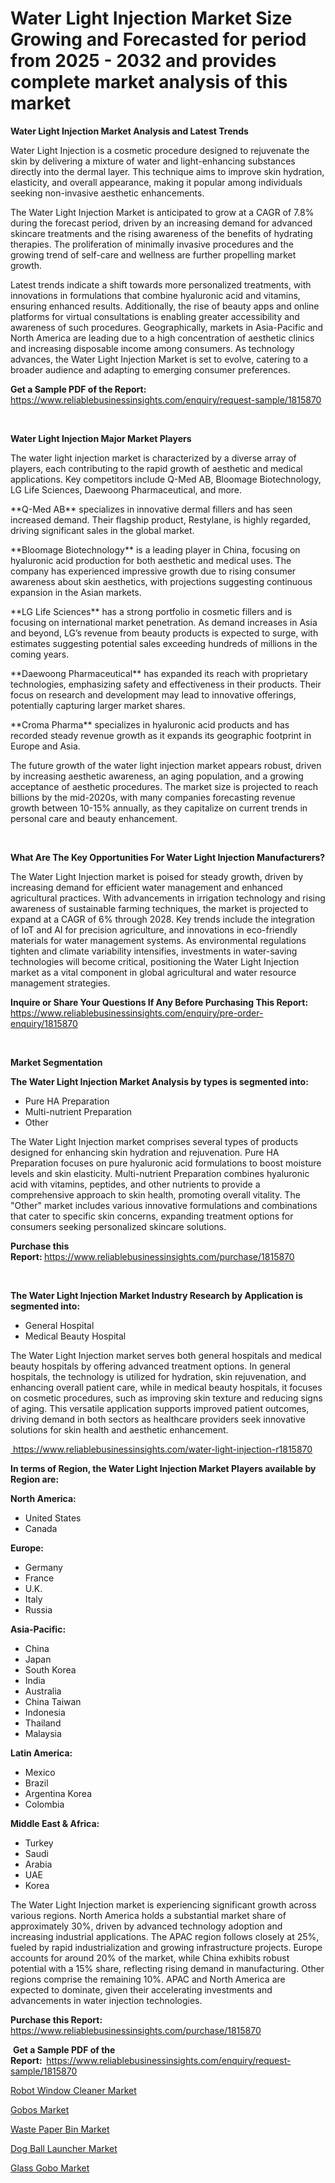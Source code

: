 <p><h1>Water Light Injection Market Size Growing and Forecasted for period from 2025 - 2032 and provides complete market analysis of this market</h1></p><p><strong>Water Light Injection Market Analysis and Latest Trends</strong></p>
<p><p>Water Light Injection is a cosmetic procedure designed to rejuvenate the skin by delivering a mixture of water and light-enhancing substances directly into the dermal layer. This technique aims to improve skin hydration, elasticity, and overall appearance, making it popular among individuals seeking non-invasive aesthetic enhancements. </p><p>The Water Light Injection Market is anticipated to grow at a CAGR of 7.8% during the forecast period, driven by an increasing demand for advanced skincare treatments and the rising awareness of the benefits of hydrating therapies. The proliferation of minimally invasive procedures and the growing trend of self-care and wellness are further propelling market growth. </p><p>Latest trends indicate a shift towards more personalized treatments, with innovations in formulations that combine hyaluronic acid and vitamins, ensuring enhanced results. Additionally, the rise of beauty apps and online platforms for virtual consultations is enabling greater accessibility and awareness of such procedures. Geographically, markets in Asia-Pacific and North America are leading due to a high concentration of aesthetic clinics and increasing disposable income among consumers. As technology advances, the Water Light Injection Market is set to evolve, catering to a broader audience and adapting to emerging consumer preferences.</p></p>
<p><strong>Get a Sample PDF of the Report:&nbsp;</strong> <a href="https://www.reliablebusinessinsights.com/enquiry/request-sample/1815870?utm_campaign=950&utm_medium=2&utm_source=Github&utm_content=ia&utm_term=07022025&utm_id=water-light-injection">https://www.reliablebusinessinsights.com/enquiry/request-sample/1815870</a></p>
<p>&nbsp;</p>
<p><strong>Water Light Injection Major Market Players</strong></p>
<p><p>The water light injection market is characterized by a diverse array of players, each contributing to the rapid growth of aesthetic and medical applications. Key competitors include Q-Med AB, Bloomage Biotechnology, LG Life Sciences, Daewoong Pharmaceutical, and more.</p><p>**Q-Med AB** specializes in innovative dermal fillers and has seen increased demand. Their flagship product, Restylane, is highly regarded, driving significant sales in the global market. </p><p>**Bloomage Biotechnology** is a leading player in China, focusing on hyaluronic acid production for both aesthetic and medical uses. The company has experienced impressive growth due to rising consumer awareness about skin aesthetics, with projections suggesting continuous expansion in the Asian markets.</p><p>**LG Life Sciences** has a strong portfolio in cosmetic fillers and is focusing on international market penetration. As demand increases in Asia and beyond, LG’s revenue from beauty products is expected to surge, with estimates suggesting potential sales exceeding hundreds of millions in the coming years.</p><p>**Daewoong Pharmaceutical** has expanded its reach with proprietary technologies, emphasizing safety and effectiveness in their products. Their focus on research and development may lead to innovative offerings, potentially capturing larger market shares.</p><p>**Croma Pharma** specializes in hyaluronic acid products and has recorded steady revenue growth as it expands its geographic footprint in Europe and Asia.</p><p>The future growth of the water light injection market appears robust, driven by increasing aesthetic awareness, an aging population, and a growing acceptance of aesthetic procedures. The market size is projected to reach billions by the mid-2020s, with many companies forecasting revenue growth between 10-15% annually, as they capitalize on current trends in personal care and beauty enhancement.</p></p>
<p>&nbsp;</p>
<p><strong>What Are The Key Opportunities For Water Light Injection Manufacturers?</strong></p>
<p><p>The Water Light Injection market is poised for steady growth, driven by increasing demand for efficient water management and enhanced agricultural practices. With advancements in irrigation technology and rising awareness of sustainable farming techniques, the market is projected to expand at a CAGR of 6% through 2028. Key trends include the integration of IoT and AI for precision agriculture, and innovations in eco-friendly materials for water management systems. As environmental regulations tighten and climate variability intensifies, investments in water-saving technologies will become critical, positioning the Water Light Injection market as a vital component in global agricultural and water resource management strategies.</p></p>
<p><strong>Inquire or Share Your Questions If Any Before Purchasing This Report:</strong> <a href="https://www.reliablebusinessinsights.com/enquiry/pre-order-enquiry/1815870?utm_campaign=950&utm_medium=2&utm_source=Github&utm_content=ia&utm_term=07022025&utm_id=water-light-injection">https://www.reliablebusinessinsights.com/enquiry/pre-order-enquiry/1815870</a></p>
<p>&nbsp;</p>
<p><strong>Market Segmentation</strong></p>
<p><strong>The Water Light Injection Market Analysis by types is segmented into:</strong></p>
<p><ul><li>Pure HA Preparation</li><li>Multi-nutrient Preparation</li><li>Other</li></ul></p>
<p><p>The Water Light Injection market comprises several types of products designed for enhancing skin hydration and rejuvenation. Pure HA Preparation focuses on pure hyaluronic acid formulations to boost moisture levels and skin elasticity. Multi-nutrient Preparation combines hyaluronic acid with vitamins, peptides, and other nutrients to provide a comprehensive approach to skin health, promoting overall vitality. The "Other" market includes various innovative formulations and combinations that cater to specific skin concerns, expanding treatment options for consumers seeking personalized skincare solutions.</p></p>
<p><strong>Purchase this Report:&nbsp;</strong><a href="https://www.reliablebusinessinsights.com/purchase/1815870?utm_campaign=950&utm_medium=2&utm_source=Github&utm_content=ia&utm_term=07022025&utm_id=water-light-injection">https://www.reliablebusinessinsights.com/purchase/1815870</a></p>
<p>&nbsp;</p>
<p><strong>The Water Light Injection Market Industry Research by Application is segmented into:</strong></p>
<p><ul><li>General Hospital</li><li>Medical Beauty Hospital</li></ul></p>
<p><p>The Water Light Injection market serves both general hospitals and medical beauty hospitals by offering advanced treatment options. In general hospitals, the technology is utilized for hydration, skin rejuvenation, and enhancing overall patient care, while in medical beauty hospitals, it focuses on cosmetic procedures, such as improving skin texture and reducing signs of aging. This versatile application supports improved patient outcomes, driving demand in both sectors as healthcare providers seek innovative solutions for skin health and aesthetic enhancement.</p></p>
<p><a href="https://www.reliablebusinessinsights.com/water-light-injection-r1815870?utm_campaign=950&utm_medium=2&utm_source=Github&utm_content=ia&utm_term=07022025&utm_id=water-light-injection">&nbsp;https://www.reliablebusinessinsights.com/water-light-injection-r1815870</a></p>
<p><strong>In terms of Region, the Water Light Injection Market Players available by Region are:</strong></p>
<p>
    <p> <strong> North America: </strong>
        <ul>
            <li>United States</li>
            <li>Canada</li>
        </ul>
        </p> 
    <p> <strong> Europe: </strong>
        <ul>
            <li>Germany</li>
            <li>France</li>
            <li>U.K.</li>
            <li>Italy</li>
            <li>Russia</li>
        </ul>
        </p> 
    <p> <strong> Asia-Pacific: </strong>
        <ul>
            <li>China</li>
            <li>Japan</li>
            <li>South Korea</li>
            <li>India</li>
            <li>Australia</li>
            <li>China Taiwan</li>
            <li>Indonesia</li>
            <li>Thailand</li>
            <li>Malaysia</li>
        </ul>
        </p> 
    <p> <strong> Latin America: </strong>
        <ul>
            <li>Mexico</li>
            <li>Brazil</li>
            <li>Argentina Korea</li>
            <li>Colombia</li>
        </ul>
        </p> 
    <p> <strong> Middle East & Africa: </strong>
        <ul>
            <li>Turkey</li>
            <li>Saudi</li>
            <li>Arabia</li>
            <li>UAE</li>
            <li>Korea</li>
        </ul>
    </p>
    </p>
<p><p>The Water Light Injection market is experiencing significant growth across various regions. North America holds a substantial market share of approximately 30%, driven by advanced technology adoption and increasing industrial applications. The APAC region follows closely at 25%, fueled by rapid industrialization and growing infrastructure projects. Europe accounts for around 20% of the market, while China exhibits robust potential with a 15% share, reflecting rising demand in manufacturing. Other regions comprise the remaining 10%. APAC and North America are expected to dominate, given their accelerating investments and advancements in water injection technologies.</p></p>
<p><strong>Purchase this Report: </strong><a href="https://www.reliablebusinessinsights.com/purchase/1815870?utm_campaign=950&utm_medium=2&utm_source=Github&utm_content=ia&utm_term=07022025&utm_id=water-light-injection">https://www.reliablebusinessinsights.com/purchase/1815870</a></p>
<p>&nbsp;<strong>Get a Sample PDF of the Report:&nbsp;&nbsp;</strong><a href="https://www.reliablebusinessinsights.com/enquiry/request-sample/1815870?utm_campaign=950&utm_medium=2&utm_source=Github&utm_content=ia&utm_term=07022025&utm_id=water-light-injection">https://www.reliablebusinessinsights.com/enquiry/request-sample/1815870</a></p>
<p><strong></strong></p>
<p><p><a href="https://github.com/lynlynyusay/Market-Research-Report-List-1/blob/main/robot-window-cleaner-market.md?utm_campaign=950&utm_medium=2&utm_source=Github&utm_content=ia&utm_term=07022025&utm_id=water-light-injection">Robot Window Cleaner Market</a></p><p><a href="https://github.com/azorrotutus/Market-Research-Report-List-1/blob/main/gobos-market.md?utm_campaign=950&utm_medium=2&utm_source=Github&utm_content=ia&utm_term=07022025&utm_id=water-light-injection">Gobos Market</a></p><p><a href="https://github.com/calfiltinor/Market-Research-Report-List-1/blob/main/waste-paper-bin-market.md?utm_campaign=950&utm_medium=2&utm_source=Github&utm_content=ia&utm_term=07022025&utm_id=water-light-injection">Waste Paper Bin Market</a></p><p><a href="https://github.com/tandiapannas/Market-Research-Report-List-1/blob/main/dog-ball-launcher-market.md?utm_campaign=950&utm_medium=2&utm_source=Github&utm_content=ia&utm_term=07022025&utm_id=water-light-injection">Dog Ball Launcher Market</a></p><p><a href="https://github.com/spoorsusama/Market-Research-Report-List-1/blob/main/glass-gobo-market.md?utm_campaign=950&utm_medium=2&utm_source=Github&utm_content=ia&utm_term=07022025&utm_id=water-light-injection">Glass Gobo Market</a></p></p>